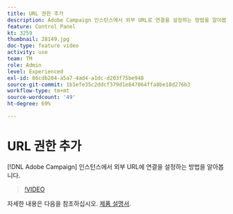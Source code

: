```yaml
---
title: URL 권한 추가
description: Adobe Campaign 인스턴스에서 외부 URL로 연결을 설정하는 방법을 알아봅니다.
feature: Control Panel
kt: 3259
thumbnail: 28149.jpg
doc-type: feature video
activity: use
team: TM
role: Admin
level: Experienced
exl-id: 86cdb284-a5a7-4ad4-a1dc-d203f75be948
source-git-commit: 1b1efe35c2ddcf379d1e847064ffa8be18d276b3
workflow-type: tm+mt
source-wordcount: '49'
ht-degree: 69%

---
```


# URL 권한 추가

[!DNL Adobe Campaign] 인스턴스에서 외부 URL에 연결을 설정하는 방법을 알아봅니다.

>[!VIDEO](https://video.tv.adobe.com/v/28149?quality=12&learn=0n)

자세한 내용은 다음을 참조하십시오. [제품 설명서](https://experienceleague.adobe.com/docs/control-panel/using/performance-monitoring/url-permissions.html).
